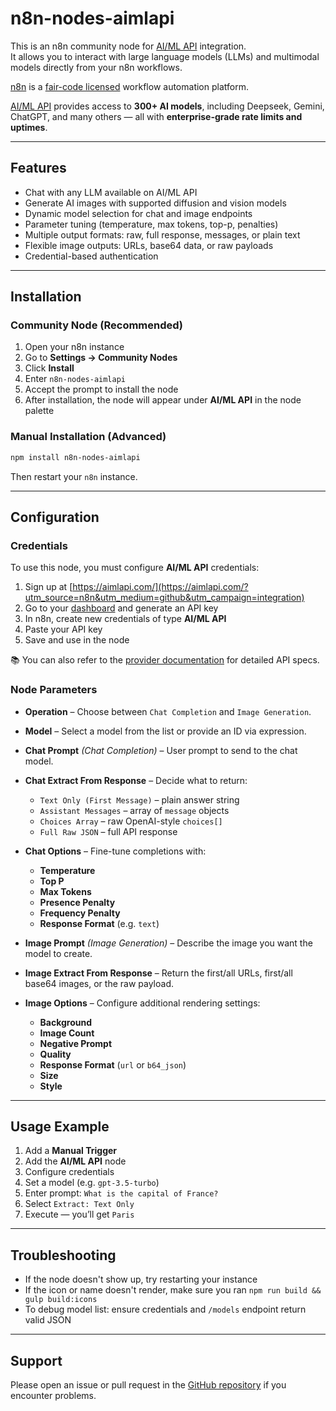 # n8n-nodes-aimlapi

This is an n8n community node for [AI/ML API](https://aimlapi.com/?utm_source=n8n&utm_medium=github&utm_campaign=integration) integration.  
It allows you to interact with large language models (LLMs) and multimodal models directly from your n8n workflows.

[n8n](https://n8n.io/) is a [fair-code licensed](https://docs.n8n.io/reference/license/) workflow automation platform.

[AI/ML API](https://aimlapi.com/app/?utm_source=n8n&utm_medium=github&utm_campaign=integration) provides access to **300+ AI models**, including Deepseek, Gemini, ChatGPT, and many others — all with **enterprise-grade rate limits and uptimes**.

---

## Features

- Chat with any LLM available on AI/ML API
- Generate AI images with supported diffusion and vision models
- Dynamic model selection for chat and image endpoints
- Parameter tuning (temperature, max tokens, top-p, penalties)
- Multiple output formats: raw, full response, messages, or plain text
- Flexible image outputs: URLs, base64 data, or raw payloads
- Credential-based authentication

---

## Installation

### Community Node (Recommended)

1. Open your n8n instance
2. Go to **Settings → Community Nodes**
3. Click **Install**
4. Enter `n8n-nodes-aimlapi`
5. Accept the prompt to install the node
6. After installation, the node will appear under **AI/ML API** in the node palette

### Manual Installation (Advanced)

```bash
npm install n8n-nodes-aimlapi
````

Then restart your `n8n` instance.

---

## Configuration

### Credentials

To use this node, you must configure **AI/ML API** credentials:

1. Sign up at [https://aimlapi.com/](https://aimlapi.com/?utm_source=n8n&utm_medium=github&utm_campaign=integration)
2. Go to your [dashboard](https://aimlapi.com/app/?utm_source=n8n&utm_medium=github&utm_campaign=integration) and generate an API key
3. In n8n, create new credentials of type **AI/ML API**
4. Paste your API key
5. Save and use in the node

📚 You can also refer to the [provider documentation](https://docs.aimlapi.com/?utm_source=n8n&utm_medium=github&utm_campaign=integration) for detailed API specs.

### Node Parameters

* **Operation** – Choose between `Chat Completion` and `Image Generation`.
* **Model** – Select a model from the list or provide an ID via expression.
* **Chat Prompt** *(Chat Completion)* – User prompt to send to the chat model.
* **Chat Extract From Response** – Decide what to return:

  * `Text Only (First Message)` – plain answer string
  * `Assistant Messages` – array of `message` objects
  * `Choices Array` – raw OpenAI-style `choices[]`
  * `Full Raw JSON` – full API response
* **Chat Options** – Fine-tune completions with:

  * **Temperature**
  * **Top P**
  * **Max Tokens**
  * **Presence Penalty**
  * **Frequency Penalty**
  * **Response Format** (e.g. `text`)
* **Image Prompt** *(Image Generation)* – Describe the image you want the model to create.
* **Image Extract From Response** – Return the first/all URLs, first/all base64 images, or the raw payload.
* **Image Options** – Configure additional rendering settings:

  * **Background**
  * **Image Count**
  * **Negative Prompt**
  * **Quality**
  * **Response Format** (`url` or `b64_json`)
  * **Size**
  * **Style**

---

## Usage Example

1. Add a **Manual Trigger**
2. Add the **AI/ML API** node
3. Configure credentials
4. Set a model (e.g. `gpt-3.5-turbo`)
5. Enter prompt: `What is the capital of France?`
6. Select `Extract: Text Only`
7. Execute — you’ll get `Paris`

---

## Troubleshooting

* If the node doesn't show up, try restarting your instance
* If the icon or name doesn't render, make sure you ran `npm run build && gulp build:icons`
* To debug model list: ensure credentials and `/models` endpoint return valid JSON

---

## Support

Please open an issue or pull request in the [GitHub repository](https://github.com/D1m7asis/n8n-nodes-aimlapi) if you encounter problems.
